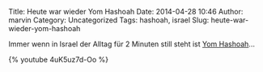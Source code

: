 Title: Heute war wieder Yom Hashoah
Date: 2014-04-28 10:46
Author: marvin
Category: Uncategorized
Tags: hashoah, israel
Slug: heute-war-wieder-yom-hashoah

Immer wenn in Israel der Alltag für 2 Minuten still steht ist [Yom
Hashoah](https://de.wikipedia.org/wiki/Jom_haScho%E2%80%99a)...

{% youtube 4uK5uz7d-Oo %}


